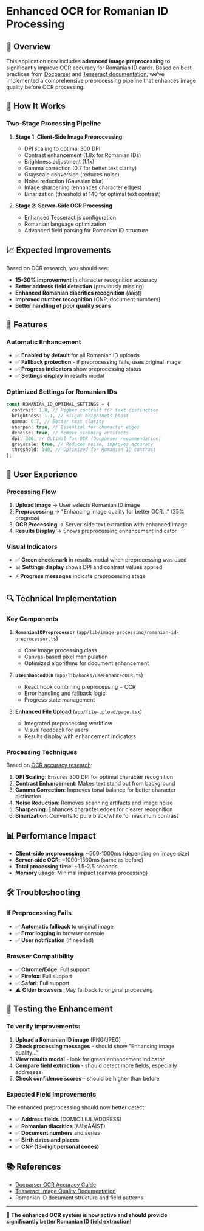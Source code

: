 # Enhanced OCR for Romanian ID Processing

## 🎯 Overview

This application now includes **advanced image preprocessing** to significantly improve OCR accuracy
for Romanian ID cards. Based on best practices from
[Docparser](https://docparser.com/blog/improve-ocr-accuracy/) and
[Tesseract documentation](https://tesseract-ocr.github.io/tessdoc/ImproveQuality.html), we've
implemented a comprehensive preprocessing pipeline that enhances image quality before OCR
processing.

## 🔧 How It Works

### **Two-Stage Processing Pipeline**

1. **Stage 1: Client-Side Image Preprocessing**

   - DPI scaling to optimal 300 DPI
   - Contrast enhancement (1.8x for Romanian IDs)
   - Brightness adjustment (1.1x)
   - Gamma correction (0.7 for better text clarity)
   - Grayscale conversion (reduces noise)
   - Noise reduction (Gaussian blur)
   - Image sharpening (enhances character edges)
   - Binarization (threshold at 140 for optimal text contrast)

2. **Stage 2: Server-Side OCR Processing**
   - Enhanced Tesseract.js configuration
   - Romanian language optimization
   - Advanced field parsing for Romanian ID structure

## 📈 **Expected Improvements**

Based on OCR research, you should see:

- **15-30% improvement** in character recognition accuracy
- **Better address field detection** (previously missing)
- **Enhanced Romanian diacritics recognition** (ăâîșț)
- **Improved number recognition** (CNP, document numbers)
- **Better handling of poor quality scans**

## 🚀 **Features**

### **Automatic Enhancement**

- ✅ **Enabled by default** for all Romanian ID uploads
- ✅ **Fallback protection** - if preprocessing fails, uses original image
- ✅ **Progress indicators** show preprocessing status
- ✅ **Settings display** in results modal

### **Optimized Settings for Romanian IDs**

```typescript
const ROMANIAN_ID_OPTIMAL_SETTINGS = {
  contrast: 1.8, // Higher contrast for text distinction
  brightness: 1.1, // Slight brightness boost
  gamma: 0.7, // Better text clarity
  sharpen: true, // Essential for character edges
  denoise: true, // Remove scanning artifacts
  dpi: 300, // Optimal for OCR (Docparser recommendation)
  grayscale: true, // Reduces noise, improves accuracy
  threshold: 140, // Optimized for Romanian ID contrast
};
```

## 🎨 **User Experience**

### **Processing Flow**

1. **Upload Image** → User selects Romanian ID image
2. **Preprocessing** → "Enhancing image quality for better OCR..." (25% progress)
3. **OCR Processing** → Server-side text extraction with enhanced image
4. **Results Display** → Shows preprocessing enhancement indicator

### **Visual Indicators**

- ✅ **Green checkmark** in results modal when preprocessing was used
- 📊 **Settings display** shows DPI and contrast values applied
- ⚡ **Progress messages** indicate preprocessing stage

## 🔍 **Technical Implementation**

### **Key Components**

1. **`RomanianIDPreprocessor`** (`app/lib/image-processing/romanian-id-preprocessor.ts`)

   - Core image processing class
   - Canvas-based pixel manipulation
   - Optimized algorithms for document enhancement

2. **`useEnhancedOCR`** (`app/lib/hooks/useEnhancedOCR.ts`)

   - React hook combining preprocessing + OCR
   - Error handling and fallback logic
   - Progress state management

3. **Enhanced File Upload** (`app/file-upload/page.tsx`)
   - Integrated preprocessing workflow
   - Visual feedback for users
   - Results display with enhancement indicators

### **Processing Techniques**

Based on [OCR accuracy research](https://docparser.com/blog/improve-ocr-accuracy/):

1. **DPI Scaling**: Ensures 300 DPI for optimal character recognition
2. **Contrast Enhancement**: Makes text stand out from background
3. **Gamma Correction**: Improves tonal balance for better character distinction
4. **Noise Reduction**: Removes scanning artifacts and image noise
5. **Sharpening**: Enhances character edges for clearer recognition
6. **Binarization**: Converts to pure black/white for maximum contrast

## 📊 **Performance Impact**

- **Client-side preprocessing**: ~500-1000ms (depending on image size)
- **Server-side OCR**: ~1000-1500ms (same as before)
- **Total processing time**: ~1.5-2.5 seconds
- **Memory usage**: Minimal impact (canvas processing)

## 🛠 **Troubleshooting**

### **If Preprocessing Fails**

- ✅ **Automatic fallback** to original image
- ✅ **Error logging** in browser console
- ✅ **User notification** (if needed)

### **Browser Compatibility**

- ✅ **Chrome/Edge**: Full support
- ✅ **Firefox**: Full support
- ✅ **Safari**: Full support
- ⚠️ **Older browsers**: May fallback to original processing

## 🎯 **Testing the Enhancement**

### **To verify improvements:**

1. **Upload a Romanian ID image** (PNG/JPEG)
2. **Check processing messages** - should show "Enhancing image quality..."
3. **View results modal** - look for green enhancement indicator
4. **Compare field extraction** - should detect more fields, especially addresses
5. **Check confidence scores** - should be higher than before

### **Expected Field Improvements**

The enhanced preprocessing should now better detect:

- ✅ **Address fields** (DOMICILIUL/ADDRESS)
- ✅ **Romanian diacritics** (ăâîșțĂÂÎȘȚ)
- ✅ **Document numbers** and series
- ✅ **Birth dates and places**
- ✅ **CNP (13-digit personal codes)**

## 📚 **References**

- [Docparser OCR Accuracy Guide](https://docparser.com/blog/improve-ocr-accuracy/)
- [Tesseract Image Quality Documentation](https://tesseract-ocr.github.io/tessdoc/ImproveQuality.html)
- Romanian ID document structure and field patterns

---

**🎉 The enhanced OCR system is now active and should provide significantly better Romanian ID field
extraction!**
